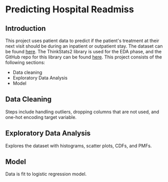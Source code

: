 # Predicting Hospital Readmiss

## Introduction
This project uses patient data to predict if the patient's treatment at their next visit should be during an inpatient or outpatient stay. The dataset can be found [here](https://www.kaggle.com/datasets/dubradave/hospital-readmissions?resource=download). The ThinkStats2 library is used for the EDA phase, and the GitHub repo for this library can be found [here](https://github.com/AllenDowney/ThinkStats2).
This project consists of the following sections:
 - Data cleaning
 - Exploratory Data Analysis
 - Model

## Data Cleaning
Steps include handling outliers, dropping columns that are not used, and one-hot encoding target variable.

## Exploratory Data Analysis
Explores the dataset with histograms, scatter plots, CDFs, and PMFs. 

## Model
Data is fit to logistic regression model.
